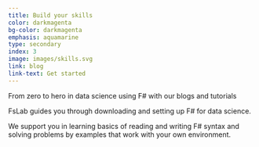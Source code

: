 ```yaml
---
title: Build your skills
color: darkmagenta
bg-color: darkmagenta
emphasis: aquamarine
type: secondary
index: 3
image: images/skills.svg
link: blog
link-text: Get started
---
```


From zero to hero in data science using F# with our blogs and tutorials
<!---->
FsLab guides you through downloading and setting up F# for data science. 

We support you in learning basics of reading and writing F# syntax and solving problems by examples that work with your own environment.